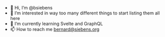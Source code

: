 - 👋 Hi, I’m @bsiebens
- 👀 I’m interested in way too many different things to start listing them all here 
- 🌱 I’m currently learning Svelte and GraphQL
- 📫 How to reach me bernard@siebens.org

<!---
bsiebens/bsiebens is a ✨ special ✨ repository because its `README.md` (this file) appears on your GitHub profile.
You can click the Preview link to take a look at your changes.
--->

